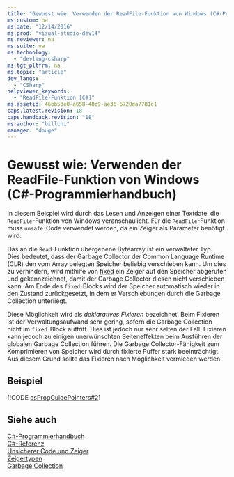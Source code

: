 ```yaml
---
title: "Gewusst wie: Verwenden der ReadFile-Funktion von Windows (C#-Programmierhandbuch)"
ms.custom: na
ms.date: "12/14/2016"
ms.prod: "visual-studio-dev14"
ms.reviewer: na
ms.suite: na
ms.technology: 
  - "devlang-csharp"
ms.tgt_pltfrm: na
ms.topic: "article"
dev_langs: 
  - "CSharp"
helpviewer_keywords: 
  - "ReadFile-Funktion [C#]"
ms.assetid: 46bb53e0-a658-48c9-ae36-6720da7781c1
caps.latest.revision: 18
caps.handback.revision: "18"
ms.author: "billchi"
manager: "douge"
---
```

# Gewusst wie: Verwenden der ReadFile-Funktion von Windows (C#-Programmierhandbuch)
In diesem Beispiel wird durch das Lesen und Anzeigen einer Textdatei die `ReadFile`\-Funktion von Windows veranschaulicht.  Für die `ReadFile`\-Funktion muss `unsafe`\-Code verwendet werden, da ein Zeiger als Parameter benötigt wird.  
  
 Das an die `Read`\-Funktion übergebene Bytearray ist ein verwalteter Typ.  Dies bedeutet, dass der Garbage Collector der Common Language Runtime \(CLR\) den vom Array belegten Speicher beliebig verschieben kann.  Um dies zu verhindern, wird mithilfe von [fixed](../Topic/fixed%20Statement%20\(C%23%20Reference\).md) ein Zeiger auf den Speicher abgerufen und gekennzeichnet, damit der Garbage Collector diesen nicht verschieben kann.  Am Ende des `fixed`\-Blocks wird der Speicher automatisch wieder in den Zustand zurückgesetzt, in dem er Verschiebungen durch die Garbage Collection unterliegt.  
  
 Diese Möglichkeit wird als *deklaratives Fixieren* bezeichnet.  Beim Fixieren ist der Verwaltungsaufwand sehr gering, sofern die Garbage Collection nicht im `fixed`\-Block auftritt. Dies ist jedoch nur sehr selten der Fall.  Fixieren kann jedoch zu einigen unerwünschten Seiteneffekten beim Ausführen der globalen Garbage Collection führen.  Die Garbage Collector\-Fähigkeit zum Komprimieren von Speicher wird durch fixierte Puffer stark beeinträchtigt.  Aus diesem Grund sollte das Fixieren nach Möglichkeit vermieden werden.  
  
## Beispiel  
 [!CODE [csProgGuidePointers#2](../CodeSnippet/VS_Snippets_VBCSharp/csProgGuidePointers#2)]  
  
## Siehe auch  
 [C\#\-Programmierhandbuch](../Topic/C%23%20Programming%20Guide.md)   
 [C\#\-Referenz](../Topic/C%23%20Reference.md)   
 [Unsicherer Code und Zeiger](../Topic/Unsafe%20Code%20and%20Pointers%20\(C%23%20Programming%20Guide\).md)   
 [Zeigertypen](../Topic/Pointer%20types%20\(C%23%20Programming%20Guide\).md)   
 [Garbage Collection](../Topic/Garbage%20Collection.md)